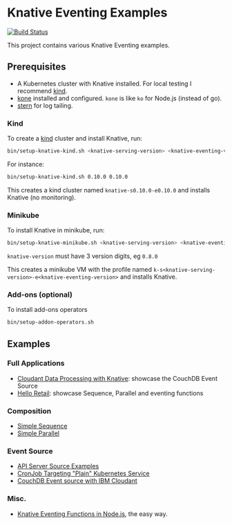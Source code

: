 # Knative Eventing Examples
[![Build Status](https://travis-ci.org/lionelvillard/knative-examples.svg?branch=master)](https://travis-ci.org/lionelvillard/knative-examples)

This project contains various Knative Eventing examples.

## Prerequisites

- A Kubernetes cluster with Knative installed. For local testing I recommend [kind](#kind).
- [kone](https://github.com/ibm/kone) installed and configured. `kone` is like `ko` for Node.js (instead of go).
- [stern](https://github.com/wercker/stern) for log tailing.

### Kind

To create a [kind](https://github.com/kubernetes-sigs/kind) cluster and install Knative, run:

```sh
bin/setup-knative-kind.sh <knative-serving-version> <knative-eventing-version>
```

For instance:

```sh
bin/setup-knative-kind.sh 0.10.0 0.10.0
```

This creates a kind cluster named `knative-s0.10.0-e0.10.0` and installs Knative (no monitoring).

### Minikube

To install Knative in minikube, run:

```sh
bin/setup-knative-minikube.sh <knative-serving-version> <knative-eventing-version>
```

`knative-version` must have 3 version digits, eg `0.8.0`

This creates a minikube VM with the profile named `k-s<knative-serving-version>-e<knative-eventing-version>` and installs Knative.

### Add-ons (optional)

To install add-ons operators

```sh
bin/setup-addon-operators.sh
```

## Examples

### Full Applications

- [Cloudant Data Processing with Knative](./examples/data-processing): showcase the CouchDB Event Source
- [Hello Retail](./examples/helloretail): showcase Sequence, Parallel and eventing functions

### Composition

- [Simple Sequence](./examples/sequence)
- [Simple Parallel](./examples/parallel)

### Event Source

- [API Server Source Examples](./examples/apiserversource)
- [CronJob Targeting "Plain" Kubernetes Service](./examples/k8sservice)
- [CouchDB Event source with IBM Cloudant](./examples/couchdb/cloudant)

### Misc.

- [Knative Eventing Functions in Node.js](./examples/functions/), the easy way.